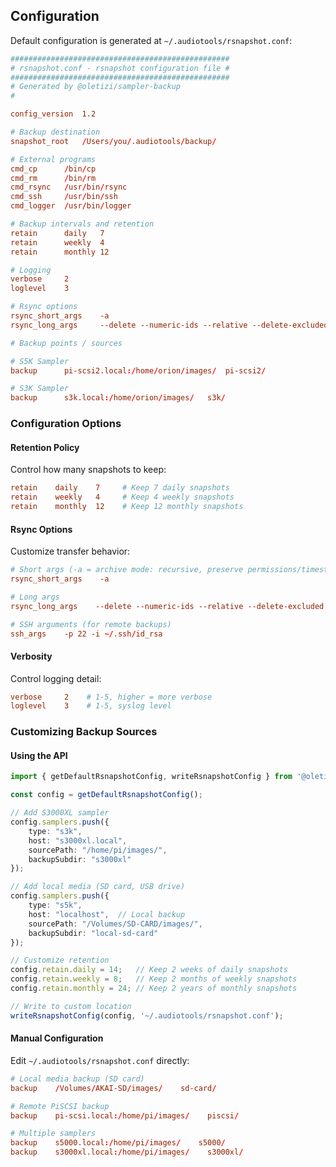 ## Configuration

Default configuration is generated at `~/.audiotools/rsnapshot.conf`:

```conf
#################################################
# rsnapshot.conf - rsnapshot configuration file #
#################################################
# Generated by @oletizi/sampler-backup
#

config_version	1.2

# Backup destination
snapshot_root	/Users/you/.audiotools/backup/

# External programs
cmd_cp		/bin/cp
cmd_rm		/bin/rm
cmd_rsync	/usr/bin/rsync
cmd_ssh		/usr/bin/ssh
cmd_logger	/usr/bin/logger

# Backup intervals and retention
retain		daily	7
retain		weekly	4
retain		monthly	12

# Logging
verbose		2
loglevel	3

# Rsync options
rsync_short_args	-a
rsync_long_args		--delete --numeric-ids --relative --delete-excluded

# Backup points / sources

# S5K Sampler
backup		pi-scsi2.local:/home/orion/images/	pi-scsi2/

# S3K Sampler
backup		s3k.local:/home/orion/images/	s3k/
```

### Configuration Options

#### Retention Policy

Control how many snapshots to keep:

```conf
retain    daily    7     # Keep 7 daily snapshots
retain    weekly   4     # Keep 4 weekly snapshots
retain    monthly  12    # Keep 12 monthly snapshots
```

#### Rsync Options

Customize transfer behavior:

```conf
# Short args (-a = archive mode: recursive, preserve permissions/timestamps)
rsync_short_args    -a

# Long args
rsync_long_args    --delete --numeric-ids --relative --delete-excluded

# SSH arguments (for remote backups)
ssh_args    -p 22 -i ~/.ssh/id_rsa
```

#### Verbosity

Control logging detail:

```conf
verbose     2    # 1-5, higher = more verbose
loglevel    3    # 1-5, syslog level
```

### Customizing Backup Sources

#### Using the API

```typescript
import { getDefaultRsnapshotConfig, writeRsnapshotConfig } from '@oletizi/sampler-backup';

const config = getDefaultRsnapshotConfig();

// Add S3000XL sampler
config.samplers.push({
    type: "s3k",
    host: "s3000xl.local",
    sourcePath: "/home/pi/images/",
    backupSubdir: "s3000xl"
});

// Add local media (SD card, USB drive)
config.samplers.push({
    type: "s5k",
    host: "localhost",  // Local backup
    sourcePath: "/Volumes/SD-CARD/images/",
    backupSubdir: "local-sd-card"
});

// Customize retention
config.retain.daily = 14;   // Keep 2 weeks of daily snapshots
config.retain.weekly = 8;   // Keep 2 months of weekly snapshots
config.retain.monthly = 24; // Keep 2 years of monthly snapshots

// Write to custom location
writeRsnapshotConfig(config, '~/.audiotools/rsnapshot.conf');
```

#### Manual Configuration

Edit `~/.audiotools/rsnapshot.conf` directly:

```conf
# Local media backup (SD card)
backup    /Volumes/AKAI-SD/images/    sd-card/

# Remote PiSCSI backup
backup    pi-scsi.local:/home/pi/images/    piscsi/

# Multiple samplers
backup    s5000.local:/home/pi/images/    s5000/
backup    s3000xl.local:/home/pi/images/    s3000xl/
```

